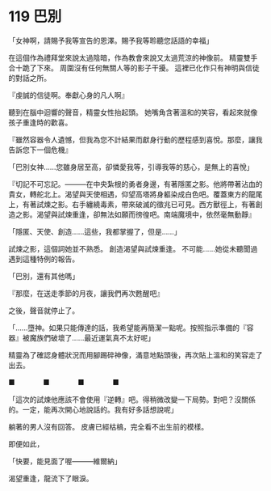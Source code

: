 # 119 巴別

「女神啊，請賜予我等宣告的恩澤。賜予我等聆聽您話語的幸福」

在這個作為禮拜堂來說太過陰暗，作為教會來說又太過荒涼的神像前。
精靈雙手合十跪了下來。
周圍沒有任何無關人等的影子干擾。
這裡已化作只有神明與信徒的對話之所。

『虔誠的信徒啊。奉獻心身的凡人啊』

聽到在腦中迴響的聲音，精靈女性抬起頭。
她嘴角含著溫和的笑容，看起來就像孩子重逢時的歡喜。

『雖然容器令人遺憾，但我為您不計結果而獻身行動的歷程感到喜悅。那麼，讓我告訴您下一個危機』

「巴別女神......您雖身居至高，卻憐愛我等，引導我等的慈心，是無上的喜悅」

『切記不可忘記。———在中央紮根的勇者身邊，有著隱匿之影。他將帶著沾血的貴女，轉舵北上。渴望與天使相遇，仰望高塔將身軀染成白色吧。覆蓋東方的龍尾上，有著試煉之影。右手纏繞毒素，帶來破滅的徵兆已可見。西方獸徑上，有著創造之影。渴望與試煉重逢，卻無法如願而徬徨吧。南端魔境中，依然毫無動靜』

「隱匿、天使、創造......這些，我都掌握了，但是......」

試煉之影，這個詞她並不熟悉。
創造渴望與試煉重逢。
不可能......她從未聽聞過遇到這種特例的報告。

「巴別，還有其他嗎」

『那麼，在送走季節的月夜，讓我們再次甦醒吧』

之後，聲音就停止了。

「......墮神。如果只能傳達的話，我希望能再簡潔一點呢。按照指示準備的『容器』被魔族們破壞了......最近運氣真不太好呢」

精靈為了確認身體狀況而用腳踢碎神像，滿意地點頭後，再次貼上溫和的笑容走了出去。

■　　　　■　　　　■　　　　■

「這次的試煉他應該不會使用『逆轉』吧。得稍微改變一下局勢。對吧？沒關係的。一定，能再次開心地說話的。我有好多話想說呢」

躺著的男人沒有回答。
皮膚已經枯槁，完全看不出生前的模樣。

即便如此，

「快要，能見面了喔———維爾納」

渴望重逢，龍流下了眼淚。